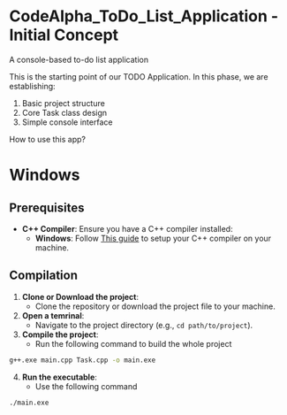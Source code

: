# CodeAlpha_ToDo_List_Application - Initial Concept
A console-based to-do list application

This is the starting point of our TODO Application. In this phase, we are establishing:

1. Basic project structure
2. Core Task class design
3. Simple console interface

How to use this app?
# Windows
## Prerequisites
- **C++ Compiler**: Ensure you have a C++ compiler installed:
  - **Windows**: Follow [This guide](https://github.com/Younes-Aboudrar/CodeAlpha_ToDo_List_Application/blob/main/otherFiles/guideWin.md) to setup your C++ compiler on your machine.

## Compilation
1. **Clone or Download the project**:
    - Clone the repository or download the project file to your machine.
2. **Open a temrinal**:
    - Navigate to the project directory (e.g., `cd path/to/project`).
3. **Compile the project**:
    - Run the following command to build the whole project
```bash
g++.exe main.cpp Task.cpp -o main.exe
```
4. **Run the executable**:
    - Use the following command
```bash
./main.exe
```